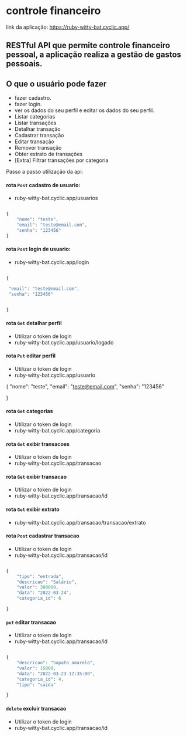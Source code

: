 # controle financeiro
link da aplicação: https://ruby-witty-bat.cyclic.app/

## RESTful API que permite controle financeiro pessoal, a aplicação realiza a gestão de gastos pessoais. 


## O que o usuário pode fazer


- fazer cadastro.
- fazer login.
- ver os dados do seu perfil e editar os dados do seu perfil.
- Listar categorias
- Listar transações
- Detalhar transação
- Cadastrar transação
- Editar transação
- Remover transação
- Obter extrato de transações
- [Extra] Filtrar transações por categoria

Passo a passo utilização da api:

#### rota `Post` cadastro de usuario:
- ruby-witty-bat.cyclic.app/usuarios

```javascript

{
    "nome": "teste",
    "email": "teste@email.com",
    "senha": "123456"
}

```
#### rota `Post` login de usuario:
- ruby-witty-bat.cyclic.app/login
  
```javascript

{

 "email": "teste@email.com",
 "senha": "123456"


}

```

#### rota `Get` detalhar perfil
- Utilizar o token de login
- ruby-witty-bat.cyclic.app/usuario/logado


#### rota `Put` editar perfil
- Utilizar o token de login
- ruby-witty-bat.cyclic.app/usuario
  
{
    "nome": "teste",
    "email": "teste@email.com",
    "senha": "123456"

}
#### rota `Get` categorias
- Utilizar o token de login
- ruby-witty-bat.cyclic.app/categoria


#### rota `Get`  exibir transacoes

- Utilizar o token de login
- ruby-witty-bat.cyclic.app/transacao

  
#### rota `Get`  exibir transacao

- Utilizar o token de login
- ruby-witty-bat.cyclic.app/transacao/id

#### rota `Get`  exibir extrato

- ruby-witty-bat.cyclic.app/transacao/transacao/extrato
  
#### rota `Post` cadastrar transacao 

- Utilizar o token de login
- ruby-witty-bat.cyclic.app/transacao/id
  
```javascript

{
    "tipo": "entrada",
    "descricao": "Salário",
    "valor": 300000,
    "data": "2022-03-24",
    "categoria_id": 6

}

```

#### `put` editar  transacao

- Utilizar o token de login
- ruby-witty-bat.cyclic.app/transacao/id

  
```javascript

{
	"descricao": "Sapato amarelo",
	"valor": 15800,
	"data": "2022-03-23 12:35:00",
	"categoria_id": 4,
	"tipo": "saida"

}

```

#### `delete` excluir transacao

- Utilizar o token de login
- ruby-witty-bat.cyclic.app/transacao/id










